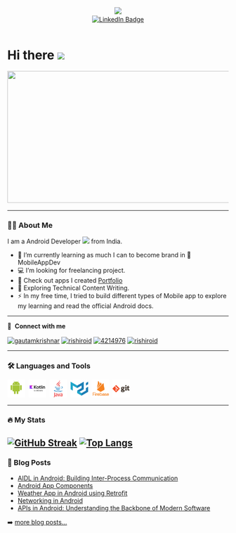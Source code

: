 
  <div id="header" align="center">
  <img src="https://media.giphy.com/media/SWoSkN6DxTszqIKEqv/giphy.gif" width="100"/>
</div>
<div id="badges" align="center">
  <a href="https://www.linkedin.com/in/rushi-ra/">
    <img src="https://img.shields.io/badge/LinkedIn-blue?style=for-the-badge&logo=linkedin&logoColor=white" alt="LinkedIn Badge"/>
  </a>
</div>
<div align="center">
 <img src="https://komarev.com/ghpvc/?username=rishiroid&style=flat-square&color=blue" alt=""/>
</div>  
<h1>
  Hi there
  <img src="https://media.giphy.com/media/hvRJCLFzcasrR4ia7z/giphy.gif" width="30px"/>
</h1>
<div align="center">
  <img src="https://media.giphy.com/media/dWesBcTLavkZuG35MI/giphy.gif" width="600" height="300"/>
</div>
                      
---
### :man_technologist: About Me

I am a Android Developer <img src="https://media.giphy.com/media/WUlplcMpOCEmTGBtBW/giphy.gif" width="30"> from India.
- 🌱 I’m currently learning as much I can to become brand in 📱MobileAppDev
- 💻 I’m looking for freelancing project.
- 📱 Check out apps I created [Portfolio](https://rishiz.net/portfolio/)
- 📙 Exploring Technical Content Writing.
- ⚡ In my free time, I tried to build different types of Mobile app to explore my learning and read the official Android docs.
---
🔗 &nbsp;**Connect with me**
<p align="left">
<a href="https://rishiz.net" target="blank"><img align="center" src="https://cdn.jsdelivr.net/npm/simple-icons@3.0.1/icons/dev-dot-to.svg" alt="gautamkrishnar" height="30" width="40" /></a>
<a href="https://linkedin.com/in/rushi-ra" target="blank"><img align="center" src="https://raw.githubusercontent.com/rahuldkjain/github-profile-readme-generator/master/src/images/icons/Social/linked-in-alt.svg" alt="rishiroid" height="30" width="40" /></a>
<a href="" target="blank"><img align="center" src="https://raw.githubusercontent.com/rahuldkjain/github-profile-readme-generator/master/src/images/icons/Social/stack-overflow.svg" alt="4214976" height="30" width="40" /></a>
<a href="" target="blank"><img align="center" src="https://raw.githubusercontent.com/rahuldkjain/github-profile-readme-generator/master/src/images/icons/Social/instagram.svg" alt="rishiroid" height="30" width="40" /></a>

  ---
  ### :hammer_and_wrench: Languages and Tools
<div>
  <img src="https://github.com/devicons/devicon/blob/master/icons/android/android-original-wordmark.svg" title="Java" alt="Java" width="40" height="40"/>&nbsp;
  <img src="https://github.com/devicons/devicon/blob/master/icons/kotlin/kotlin-original-wordmark.svg" title="Kotlin" alt="Java" width="40" height="40"/>&nbsp;
  <img src="https://github.com/devicons/devicon/blob/master/icons/java/java-original-wordmark.svg" title="Java" alt="Java" width="40" height="40"/>&nbsp;
  <img src="https://github.com/devicons/devicon/blob/master/icons/materialui/materialui-original.svg" title="Material UI" alt="Material UI" width="40" height="40"/>&nbsp;
  <img src="https://github.com/devicons/devicon/blob/master/icons/firebase/firebase-plain-wordmark.svg" title="Firebase" alt="Firebase" width="40" height="40"/>&nbsp;
  <img src="https://github.com/devicons/devicon/blob/master/icons/git/git-original-wordmark.svg" title="Git" **alt="Git" width="40" height="40"/>
</div>

---
### :fire: My Stats 
[![GitHub Streak](https://github-readme-streak-stats.herokuapp.com?user=rishiroid&theme=github-dark)](https://git.io/streak-stats)
[![Top Langs](https://github-readme-stats.vercel.app/api/top-langs/?username=rishiroid&layout=compact&theme=vision-friendly-dark)](https://github.com/anuraghazra/github-readme-stats)
---

### :orange_book: Blog Posts 
<!-- BLOG-POST-LIST:START -->
- [AIDL in Android: Building Inter-Process Communication](https://rishiz.net/aidl-in-android-building-inter-process-communication/)
- [Android App Components](https://rishiz.net/android-app-components/)
- [Weather App in Android using Retrofit](https://rishiz.net/weather-app-in-android-using-retrofit/)
- [Networking in Android](https://rishiz.net/https-rishiz-net-networking-in-android/)
- [APIs in Android: Understanding the Backbone of Modern Software](https://rishiz.net/apis-in-android-understanding-the-backbone-of-modern-software/)
<!-- BLOG-POST-LIST:END -->
➡️ [more blog posts...](https://rishiz.net/)

<!--
**rishiroid/rishiroid** is a ✨ _special_ ✨ repository because its `README.md` (this file) appears on your GitHub profile.

Here are some ideas to get you started:

- 🔭 I’m currently working on ...
- 🌱 I’m currently learning ...
- 👯 I’m looking to collaborate on ...
- 🤔 I’m looking for help with ...
- 💬 Ask me about ...
- 📫 How to reach me: ...
- 😄 Pronouns: ...
- ⚡ Fun fact: ...
-->
